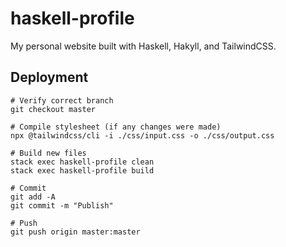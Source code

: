 # haskell-profile

My personal website built with Haskell, Hakyll, and TailwindCSS.

## Deployment

```
# Verify correct branch
git checkout master

# Compile stylesheet (if any changes were made) 
npx @tailwindcss/cli -i ./css/input.css -o ./css/output.css

# Build new files
stack exec haskell-profile clean
stack exec haskell-profile build

# Commit
git add -A
git commit -m "Publish"

# Push
git push origin master:master
```
